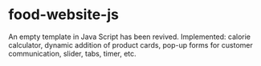 # food-website-js
An empty template in Java Script has been revived. Implemented: calorie calculator, dynamic addition of product cards, pop-up forms for customer communication, slider, tabs, timer, etc.
